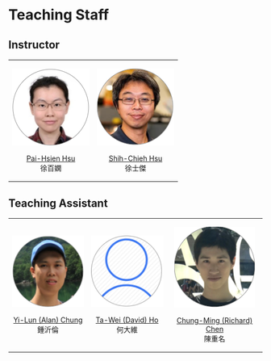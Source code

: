 Teaching Staff
============================
 
## Instructor

<table border='0' >
        <tr>
            <td style="text-align:center">

![PHHsu](/images/portrait-PHHsu.png)

<a href="http://phys.site.nthu.edu.tw/p/406-1335-107514,r3581.php?Lang=zh-tw">Pai-Hsien Hsu</a>
<br>
徐百嫻
</td>

<td style="text-align:center">

![SCHsu](/images/portrait-SCHsu.png)

<a href="http://faculty.washington.edu/schsu">Shih-Chieh Hsu</a>
<br>
徐士傑
</td>
        </tr>
</table>


## Teaching Assistant

<table border='0' >
        <tr>
            <td style="text-align:center">

![PHHsu](/images/portrait-Chung.png)

<a href="">Yi-Lun (Alan) Chung</a>
<br>
鍾沂倫
</td>
            
<td style="text-align:center">

![SCHsu](/images/portrait-strawman.png)

<a href="">Ta-Wei (David) Ho</a>
<br>
何大維
</td>

<td style="text-align:center">

![SCHsu](/images/portrait-Chen.png)

<a href="">Chung-Ming (Richard) Chen</a>
<br>
陳重名
</td>
        </tr>
</table>



